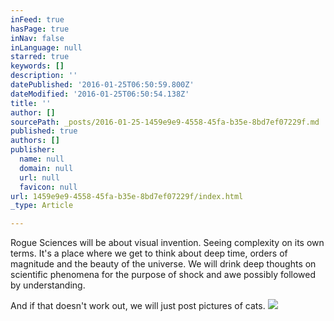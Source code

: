 ```yaml
---
inFeed: true
hasPage: true
inNav: false
inLanguage: null
starred: true
keywords: []
description: ''
datePublished: '2016-01-25T06:50:59.800Z'
dateModified: '2016-01-25T06:50:54.138Z'
title: ''
author: []
sourcePath: _posts/2016-01-25-1459e9e9-4558-45fa-b35e-8bd7ef07229f.md
published: true
authors: []
publisher:
  name: null
  domain: null
  url: null
  favicon: null
url: 1459e9e9-4558-45fa-b35e-8bd7ef07229f/index.html
_type: Article

---
```

Rogue Sciences will be about visual invention. Seeing complexity on its own terms. It's a place where we get to think about deep time, orders of magnitude and the beauty of the universe. We will drink deep thoughts on scientific phenomena for the purpose of shock and awe possibly followed by understanding. 

And if that doesn't work out, we will just post pictures of cats. ![](https://the-grid-user-content.s3-us-west-2.amazonaws.com/e39f83ee-84b9-40e0-a08e-83d88d4653b5.png)